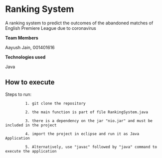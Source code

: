 # Ranking System

A ranking system to predict the outcomes of the abandoned matches of English Premiere League due to coronavirus 


**Team Members**

Aayush Jain, 001401616 


**Technologies used**

Java


## How to execute

Steps to run:

             1. git clone the repository
             
             2. the main function is part of file RankingSystem.java

             3. there is a dependency on the jar "nio.jar" and must be included in the project
             
             4. import the project in eclipse and run it as Java Application

             5. Alternatively, use "javac" followed by "java" command to execute the application



